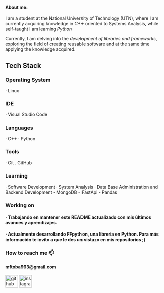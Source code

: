 <h4>About me:</h4>
I am a student at the National University of Technology (UTN), where I am currently acquiring knowledge in <i>C++</i> oriented to Systems Analysis, while self-taught I am learning <i>Python</i>

Currently, I am delving into the <i>development of libraries and frameworks</i>, exploring the field of creating reusable software and at the same time applying the knowledge acquired.

<h2>Tech Stack</h2>
<h3>Operating System</h3> 
· Linux

<h3>IDE</h3>
· Visual Studio Code

<h3>Languages</h3>
· C++
· Python 

<h3>Tools</h3>
· Git
. GitHub

<h3>Learning </h3>
· Software Development
· System Analysis
· Data Base Administration and Backend Development
  - MongoDB
  - FastApi
  - Pandas

<h3>Working on</h3>
<h4> · Trabajando en mantener este README actualizado con mis  últimos avances y aprendizajes.</h4>
<h4> · Actualmente desarrollando FFpython, una libreria en Python. Para más información te invito a que le des un vistazo en mis repositorios ;)</h4>

<h3>How to reach me 📫</h3>
<h4>mftoba963@gmail.com</h4>


[<img src='https://cdn.jsdelivr.net/npm/simple-icons@3.0.1/icons/github.svg' alt='github' height='40'>](https://github.com/pipQuasar)  [<img src='https://cdn.jsdelivr.net/npm/simple-icons@3.0.1/icons/instagram.svg' alt='instagram' height='40'>](https://www.instagram.com/toba.itss/)
